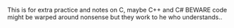 This is for extra practice and notes on C, maybe C++ and C#
BEWARE code might be warped around nonsense but they work to he who understands..

